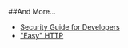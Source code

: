 ##And More...

* [Security Guide for Developers](https://github.com/FallibleInc/security-guide-for-developers)
* ["Easy" HTTP](http://www.jmarshall.com/easy/http/)
